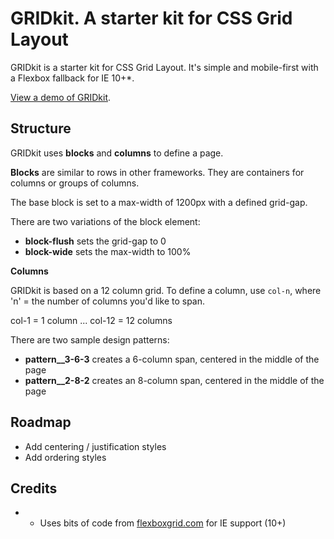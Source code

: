 # GRIDkit. A starter kit for CSS Grid Layout

GRIDkit is a starter kit for CSS Grid Layout. It's simple and mobile-first with a Flexbox fallback for IE 10+*.

[View a demo of GRIDkit](https://www.flow14.com/css-gridkit/).

## Structure

GRIDkit uses **blocks** and **columns** to define a page.

**Blocks** are similar to rows in other frameworks. They are containers for columns or groups of columns.

The base block is set to a max-width of 1200px with a defined grid-gap.

There are two variations of the block element:

- **block-flush** sets the grid-gap to 0
- **block-wide** sets the max-width to 100%

**Columns**

GRIDkit is based on a 12 column grid. To define a column, use `col-n`, where 'n' = the number of columns you'd like to span. 

col-1 = 1 column
...
col-12 = 12 columns

There are two sample design patterns:

- **pattern__3-6-3** creates a 6-column span, centered in the middle of the page
- **pattern__2-8-2** creates an 8-column span, centered in the middle of the page

## Roadmap

- Add centering / justification styles
- Add ordering styles

## Credits

- * Uses bits of code from [flexboxgrid.com](http://flexboxgrid.com) for IE support (10+)

